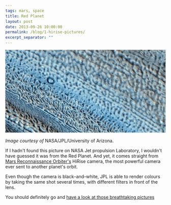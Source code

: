 ```yaml
---
tags: mars, space
title: Red Planet
layout: post
date: 2013-09-26 10:00:00
permalink: /blog/1-hirise-pictures/
excerpt_separator: ""
---
```


![Mars' glaciers seen by HiRise camera][1]

*Image courtesy of* NASA/JPL/University of Arizona.

If I hadn't found this picture on NASA Jet propulsion Laboratory, I wouldn't have guessed it was from the Red Planet. And yet, it comes straight from [Mars Reconnaissance Orbiter's][2] HiRise camera, the most powerful camera ever sent to another planet's orbit.

Even though the camera is black–and–white, JPL is able to render colours by taking the same shot several times, with different filters in front of the lens.

You should definitely go and [have a look at those breathtaking pictures][3]

[1]:/static/media/2013/09/mars_glacier.jpg
[2]:http://mars.jpl.nasa.gov/mro/
[3]:http://hirise.lpl.arizona.edu/katalogos.php